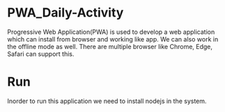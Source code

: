 # PWA_Daily-Activity
Progressive Web Application(PWA) is used to develop a web application which can install from browser and working like app. We can also work in the offline mode as well. There are multiple browser like Chrome, Edge, Safari can support this.


# Run
Inorder to run this application we need to install nodejs in the system.
